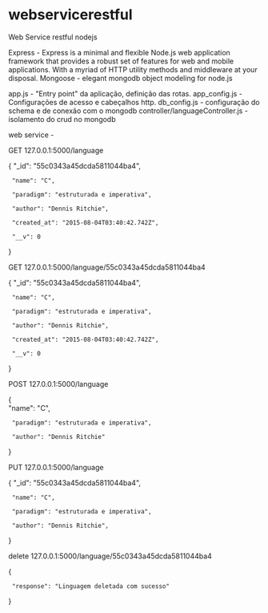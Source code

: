 # webservicerestful
Web Service restful nodejs

Express - Express is a minimal and flexible Node.js web application framework that provides a robust set of features for web and mobile applications. With a myriad of HTTP utility methods and middleware at your disposal.
Mongoose - elegant mongodb object modeling for node.js

app.js - "Entry point" da aplicação, definição das rotas.
app_config.js - Configurações de acesso e cabeçalhos http.
db_config.js - configuração do schema e de conexão com o mongodb
controller/languageController.js - isolamento do crud no mongodb

web service - 

GET 127.0.0.1:5000/language

{
     "_id": "55c0343a45dcda5811044ba4",
    
     "name": "C",
    
     "paradigm": "estruturada e imperativa",
   
     "author": "Dennis Ritchie",
    
     "created_at": "2015-08-04T03:40:42.742Z",
    
     "__v": 0
  
}

GET 127.0.0.1:5000/language/55c0343a45dcda5811044ba4

{
     "_id": "55c0343a45dcda5811044ba4",
     
     "name": "C",
    
     "paradigm": "estruturada e imperativa",
   
     "author": "Dennis Ritchie",
    
     "created_at": "2015-08-04T03:40:42.742Z",
    
     "__v": 0
  
}

POST 127.0.0.1:5000/language

{   
     "name": "C",
    
     "paradigm": "estruturada e imperativa",
   
     "author": "Dennis Ritchie"
}

PUT 127.0.0.1:5000/language


{
     "_id": "55c0343a45dcda5811044ba4",
     
     "name": "C",
     
     "paradigm": "estruturada e imperativa",
    
     "author": "Dennis Ritchie",
    
}

delete 127.0.0.1:5000/language/55c0343a45dcda5811044ba4

{
  
     "response": "Linguagem deletada com sucesso"

}
